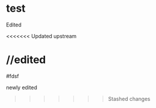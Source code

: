 # test
Edited

<<<<<<< Updated upstream

//edited
=======
#fdsf

newly edited
>>>>>>> Stashed changes
